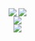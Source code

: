 <p align="center">
  
  <img style="vertical-align: middle;" src="https://github-readme-stats.vercel.app/api?username=orionman&hide_border=true&count_private=true&show_icons=true&include_all_commits=true&theme=gruvbox">
  <img style="vertical-align: middle;" src="https://github-readme-stats.vercel.app/api/wakatime?username=garryspins&theme=gruvbox">
  <br>
  <img style="vertical-align: middle;" src="https://github-readme-stats.vercel.app/api/top-langs/?username=garryspins&theme=gruvbox&layout=compact">
  <br>
  <img style="vertical-align: middle;" src="https://komarev.com/ghpvc/?username=garryspins&style=flat-square">
</p>
